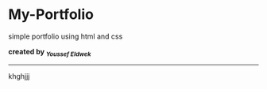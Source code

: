# My-Portfolio
simple  portfolio using html and css <br>

<strong>created by <sub> <em>Youssef Eldwek</em></sub></strong>
<hr>
khghjjj